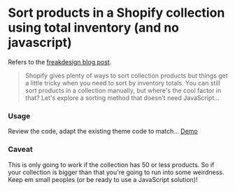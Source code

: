 # Sort products in a Shopify collection using total inventory (and no javascript)

Refers to the [freakdesign blog post](http://freakdesign.com.au/blogs/news/sort-a-shopify-collection-by-total-inventory-per-product-with-liquid).

>Shopify gives plenty of ways to sort collection products but things get a little tricky when you need to sort by inventory totals. You can still sort products in a collection manually, but where's the cool factor in that? Let's explore a sorting method that doesn't need JavaScript...


### Usage
Review the code, adapt the existing theme code to match...
[Demo](https://jasons-experiments.myshopify.com/collections/sort-by-inventory-levels)

### Caveat
This is only going to work if the collection has 50 or less products. So if your collection is bigger than that you're going to run into some weirdness. Keep em small peoples (or be ready to use a JavaScript solution)! 